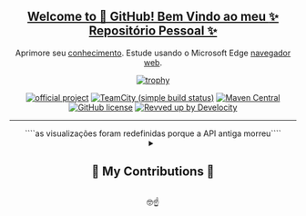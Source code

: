 
<div><a href="https://github.com/octoelli">
    <div  align="center">
        
##  Welcome to 👋 GitHub! Bem Vindo ao meu [✨   Repositório Pessoal   ✨](https://github.com/octoelli/rodrigocoelli/)


<!--
**octoelli/octoelli** is a ✨ _special_ ✨ repository because its `README.md` (this file) appears on your GitHub profile.

Here are some ideas to get you started:

- 🔭 I’m currently working on ...
- 🌱 I’m currently learning ...
- 👯 I’m looking to collaborate on ...
- 🤔 I’m looking for help with ...
- 💬 Ask me about ...
- 📫 How to reach me: ...
- 😄 Pronouns: ...
- ⚡ Fun fact: ...
-->


  
Aprimore seu [conhecimento](https://ai.google.dev/).
Estude usando o Microsoft Edge [navegador web](https://www.microsoft.com/pt-br/edge/download?msockid=1c4fe7f3187a6a6229b4f35f19cb6b24&form=MA13FJ).

[![trophy](https://github-profile-trophy.vercel.app/?username=octoelli&theme=dracula)](https://github.com/stars/octoelli/lists/future-ideas)

[![official project](https://jb.gg/badges/official.svg)](https://confluence.jetbrains.com/display/ALL/JetBrains+on+GitHub)
[![TeamCity (simple build status)](https://img.shields.io/teamcity/http/teamcity.jetbrains.com/s/Kotlin_KotlinPublic_Compiler.svg)](https://teamcity.jetbrains.com/buildConfiguration/Kotlin_KotlinPublic_Compiler?branch=%3Cdefault%3E&buildTypeTab=overview&mode=builds)
[![Maven Central](https://img.shields.io/maven-central/v/org.jetbrains.kotlin/kotlin-maven-plugin.svg)](https://search.maven.org/#search%7Cga%7C1%7Cg%3A%22org.jetbrains.kotlin%22)
[![GitHub license](https://img.shields.io/badge/license-Apache%20License%202.0-blue.svg?style=flat)](https://www.apache.org/licenses/LICENSE-2.0)
[![Revved up by Develocity](https://img.shields.io/badge/Revved%20up%20by-Develocity-06A0CE?logo=Gradle&labelColor=02303A)](https://ge.jetbrains.com/scans?search.rootProjectNames=Kotlin)
<br/>
<hr/>
<div align="center">
    ````as visualizações foram redefinidas porque a API antiga morreu````

<details>
  <summary><h2>🐍 My Contributions 🐍</h2></summary>
<br>
  
  <br>
  <img alt="snake eating my contributions" src="https://github.com/octoelli/octoelli/blob/main/github-user-contribution.svg" />
 <p></p><img src="https://views-counter.vercel.app/badge?pageId=octoelli%2FViews-Counter" alt="Views Counter"></p>
  <br/><br/><br/>
</div>
</details>

🤓☝️
</div>
  </div>
</div>
